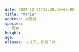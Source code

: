 ```yaml
---
date: 2024-12-21T15:28:35+09:00
title: "Maria"
address: 大魔城
species:
 - 魔女
height: 
age: 
aliases: マリア, 如月千代
---
```

